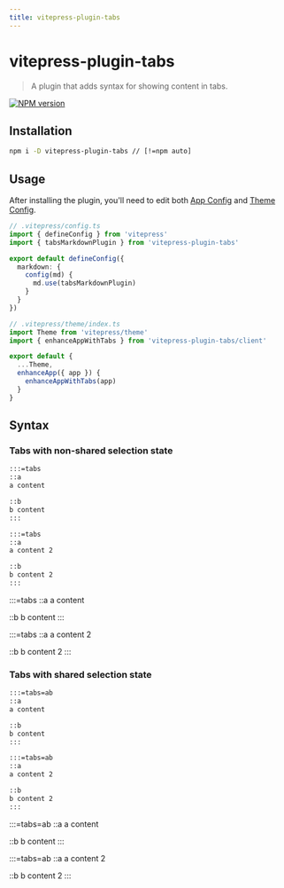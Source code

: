 ```yaml
---
title: vitepress-plugin-tabs
---
```


# vitepress-plugin-tabs

> A plugin that adds syntax for showing content in tabs.

[![NPM version](https://img.shields.io/npm/v/vitepress-plugin-tabs.svg)](https://www.npmjs.com/package/vitepress-plugin-tabs)

## Installation

```sh
npm i -D vitepress-plugin-tabs // [!=npm auto]
```

## Usage

After installing the plugin, you'll need to edit both [App Config](https://vitepress.vuejs.org/config/app-configs) and [Theme Config](https://vitepress.vuejs.org/config/theme-configs).

```ts
// .vitepress/config.ts
import { defineConfig } from 'vitepress'
import { tabsMarkdownPlugin } from 'vitepress-plugin-tabs'

export default defineConfig({
  markdown: {
    config(md) {
      md.use(tabsMarkdownPlugin)
    }
  }
})
```

```ts
// .vitepress/theme/index.ts
import Theme from 'vitepress/theme'
import { enhanceAppWithTabs } from 'vitepress-plugin-tabs/client'

export default {
  ...Theme,
  enhanceApp({ app }) {
    enhanceAppWithTabs(app)
  }
}
```

## Syntax

### Tabs with non-shared selection state

```md
:::=tabs
::a
a content

::b
b content
:::

:::=tabs
::a
a content 2

::b
b content 2
:::
```

:::=tabs
::a
a content

::b
b content
:::

:::=tabs
::a
a content 2

::b
b content 2
:::

### Tabs with shared selection state

```md
:::=tabs=ab
::a
a content

::b
b content
:::

:::=tabs=ab
::a
a content 2

::b
b content 2
:::
```

:::=tabs=ab
::a
a content

::b
b content
:::

:::=tabs=ab
::a
a content 2

::b
b content 2
:::
